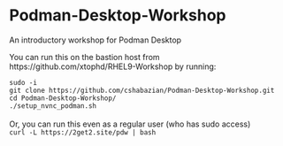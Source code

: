 # Podman-Desktop-Workshop
An introductory workshop for Podman Desktop
<P>
You can run this on the bastion host from https://github.com/xtophd/RHEL9-Workshop by running:
<br>
<code>
sudo -i
git clone https://github.com/cshabazian/Podman-Desktop-Workshop.git
cd Podman-Desktop-Workshop/
./setup_nvnc_podman.sh
</code>
<br>
Or, you can run this even as a regular user (who has sudo access)
<code>
curl -L https://2get2.site/pdw | bash
</code>
